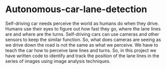 # Autonomous-car-lane-detection

Self-driving car needs perceive the world as humans do when they drive. Humans use their eyes to figure out how fast they go, where the lane lines are and where are the turns. Self-driving cars can use cameras and other sensors to keep the similar function. So, what does cameras are seeing as we drive down the road is not the same as what we perceive. We have to teach the car how to perceive lane lines and turns.
So, in this project we have written code to identify and track the position of the lane lines in the series of images using image analysis techniques.
